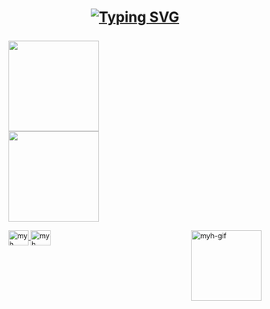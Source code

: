 <h1 align="center">
  <a href="https://git.io/typing-svg"><img src="https://readme-typing-svg.herokuapp.com?font=Roboto+Slab&pause=1000&color=9745f5&center=true&vCenter=true&width=300&lines=Welcome+Dear...;Death+awaits+you." alt="Typing SVG" /></a>
</h1>

## 
 
 <div>
  <a href="https://github.com/myhticile">
  <img height="180em" src="https://github-readme-stats.vercel.app/api?username=myhticile&show_icons=true&theme=midnight-purple"/>
    <br>
  <img height="180em" src="https://github-readme-stats.vercel.app/api/top-langs/?username=myhticile&layout=compact&langs_count=16&theme=midnight-purple"/>
</div>
    
<div style="display: inline_block"><br>
  <img align="center" alt="myh" height="30" width="40" src="https://cdn.jsdelivr.net/gh/devicons/devicon@latest/icons/cplusplus/cplusplus-original.svg">
  <img align="center" alt="myh" height="30" width="40" src="https://cdn.jsdelivr.net/gh/devicons/devicon@latest/icons/java/java-original.svg" />

  
          
  
  <!--    <img align="center" alt="myh" height="30" width="40" src=""> -->
  <img align="right" alt="myh-gif" height="140" width="auto" src="https://media0.giphy.com/media/v1.Y2lkPTc5MGI3NjExZTA0YWEwOHEweW0ycmYzbzgxeWN4cHdmcjlkazQ2bzRyNHplaXd6eCZlcD12MV9pbnRlcm5hbF9naWZfYnlfaWQmY3Q9Zw/143obsuIUNOMjC/200.webp">
</div>

  ##

<div>

</div>

